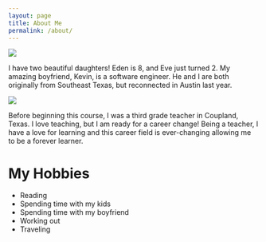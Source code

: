 ```yaml
---
layout: page
title: About Me
permalink: /about/
---
```



<img src="https://fbcdn-sphotos-c-a.akamaihd.net/hphotos-ak-xpa1/t1.0-9/1555519_10151826610850824_1183702604_n.jpg">


I have two beautiful daughters! Eden is 8, and Eve just turned 2. My amazing boyfriend, Kevin, is a software engineer. He and I are both originally from Southeast Texas, but reconnected in Austin last year.

<img src="https://fbcdn-sphotos-d-a.akamaihd.net/hphotos-ak-xpf1/t1.0-9/10150802_10151960836820824_1896424700_n.jpg">

Before beginning this course, I was a third grade teacher in Coupland, Texas. I love teaching, but I am ready for a career change! Being a teacher, I have a love for learning and this career field is ever-changing allowing me to be a forever learner.

<h1>My Hobbies</h1>

<ul>
	<li>Reading</li>
<li>Spending time with my kids</li>
<li>Spending time with my boyfriend</li>
<li>Working out</li>
<li>Traveling</li>
</ul>